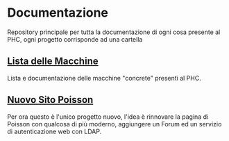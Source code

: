 # Documentazione

Repository principale per tutta la documentazione di ogni cosa presente al PHC, ogni progetto corrisponde ad una cartella

## [Lista delle Macchine](./macchine)

Lista e documentazione delle macchine "concrete" presenti al PHC.

## [Nuovo Sito Poisson](./nuovo-sito-poisson)

Per ora questo è l'unico progetto nuovo, l'idea è rinnovare la pagina di Poisson con qualcosa di più moderno, aggiungere un Forum ed un servizio di autenticazione web con LDAP.
